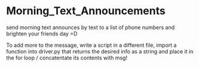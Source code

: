 # Morning_Text_Announcements
send morning text announces by text to a list of phone numbers and brighten your friends day =D

To add more to the message, write a script in a different file, import a function into driver.py that returns the
desired info as a string and place it in the for loop / concatentate its contents with msg!
